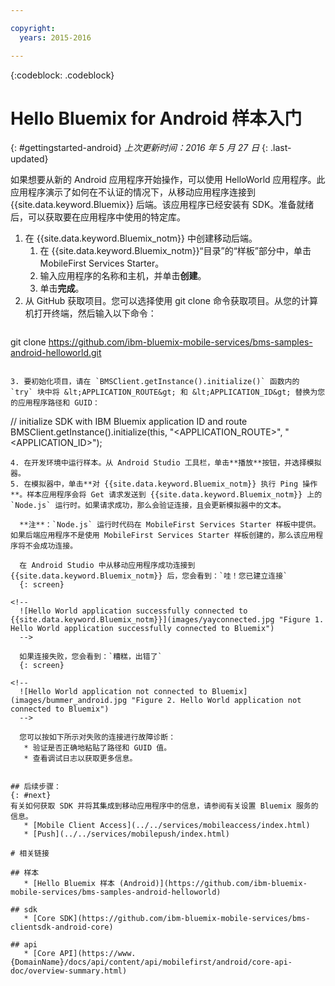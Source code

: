 ```yaml
---

copyright:
  years: 2015-2016

---
```


<!-- Attribute definitions -->
{:codeblock: .codeblock}

# Hello Bluemix for Android 样本入门
{: #gettingstarted-android}
*上次更新时间：2016 年 5 月 27 日*
{: .last-updated}  

如果想要从新的 Android 应用程序开始操作，可以使用 HelloWorld 应用程序。此应用程序演示了如何在不认证的情况下，从移动应用程序连接到 {{site.data.keyword.Bluemix}} 后端。该应用程序已经安装有 SDK。准备就绪后，可以获取要在应用程序中使用的特定库。

1. 在 {{site.data.keyword.Bluemix_notm}} 中创建移动后端。
    1. 在 {{site.data.keyword.Bluemix_notm}}“目录”的“样板”部分中，单击 MobileFirst Services Starter。
    2. 输入应用程序的名称和主机，并单击**创建**。
    3. 单击**完成**。
2. 从 GitHub 获取项目。您可以选择使用 git clone 命令获取项目。从您的计算机打开终端，然后输入以下命令：
    ```
git clone https://github.com/ibm-bluemix-mobile-services/bms-samples-android-helloworld.git
```

3. 要初始化项目，请在 `BMSClient.getInstance().initialize()` 函数内的 `try` 块中将 &lt;APPLICATION_ROUTE&gt; 和 &lt;APPLICATION_ID&gt; 替换为您的应用程序路径和 GUID：
```
// initialize SDK with IBM Bluemix application ID and route
BMSClient.getInstance().initialize(this, "<APPLICATION_ROUTE>", "<APPLICATION_ID>");
```
4. 在开发环境中运行样本。从 Android Studio 工具栏，单击**播放**按钮，并选择模拟器。
5. 在模拟器中，单击**对 {{site.data.keyword.Bluemix_notm}} 执行 Ping 操作**。样本应用程序会将 Get 请求发送到 {{site.data.keyword.Bluemix_notm}} 上的 `Node.js` 运行时。如果请求成功，那么会验证连接，且会更新模拟器中的文本。

  **注**：`Node.js` 运行时代码在 MobileFirst Services Starter 样板中提供。如果后端应用程序不是使用 MobileFirst Services Starter 样板创建的，那么该应用程序将不会成功连接。

  在 Android Studio 中从移动应用程序成功连接到 {{site.data.keyword.Bluemix_notm}} 后，您会看到：`哇！您已建立连接`
  {: screen}

<!--
  ![Hello World application successfully connected to {{site.data.keyword.Bluemix_notm}}](images/yayconnected.jpg "Figure 1. Hello World application successfully connected to Bluemix")
  -->

  如果连接失败，您会看到：`糟糕，出错了`
  {: screen}

<!--
  ![Hello World application not connected to Bluemix](images/bummer_android.jpg "Figure 2. Hello World application not connected to Bluemix")
  -->

  您可以按如下所示对失败的连接进行故障诊断：
   * 验证是否正确地粘贴了路径和 GUID 值。
   * 查看调试日志以获取更多信息。


## 后续步骤：
{: #next}
有关如何获取 SDK 并将其集成到移动应用程序中的信息，请参阅有关设置 Bluemix 服务的信息。
   * [Mobile Client Access](../../services/mobileaccess/index.html)
   * [Push](../../services/mobilepush/index.html)

# 相关链接

## 样本
   * [Hello Bluemix 样本 (Android)](https://github.com/ibm-bluemix-mobile-services/bms-samples-android-helloworld)

## sdk
   * [Core SDK](https://github.com/ibm-bluemix-mobile-services/bms-clientsdk-android-core)

## api
   * [Core API](https://www.{DomainName}/docs/api/content/api/mobilefirst/android/core-api-doc/overview-summary.html)
